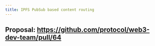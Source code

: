 ```yaml
---
title: IPFS PubSub based content routing
---
```


## Proposal: https://github.com/protocol/web3-dev-team/pull/64
##